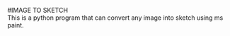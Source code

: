 #IMAGE TO SKETCH<br>
This is a python program that can convert any image into sketch using ms paint.
